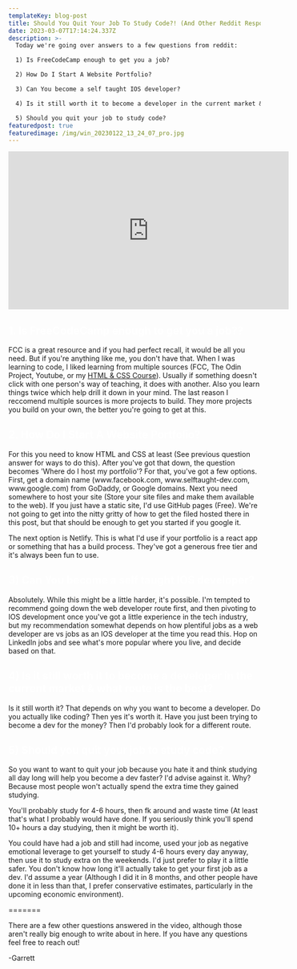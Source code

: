 ```yaml
---
templateKey: blog-post
title: Should You Quit Your Job To Study Code?! (And Other Reddit Responses)
date: 2023-03-07T17:14:24.337Z
description: >-
  Today we're going over answers to a few questions from reddit:

  1) Is FreeCodeCamp enough to get you a job?

  2) How Do I Start A Website Portfolio?

  3) Can You become a self taught IOS developer?

  4) Is it still worth it to become a developer in the current market & what route is the best? 

  5) Should you quit your job to study code? 
featuredpost: true
featuredimage: /img/win_20230122_13_24_07_pro.jpg
---
```

<iframe width="560" height="315" src="https://www.youtube.com/embed/aiqIw-l0YZw" title="YouTube video player" frameborder="0" allow="accelerometer; autoplay; clipboard-write; encrypted-media; gyroscope; picture-in-picture; web-share" allowfullscreen></iframe>

<h2 style="color: white">1. Is FreeCodeCamp enough to get you a job??  </h2> 
F﻿CC is a great resource and if you had perfect recall, it would be all you need. But if you're anything like me, you don't have that. When I was learning to code, I liked learning from multiple sources (FCC, The Odin Project, Youtube, or my <a href="https://courses.selftaught-dev.com/"> HTML & CSS Course</a>). Usually if something doesn't click with one person's way of teaching, it does with another. Also you learn things twice which help drill it down in your mind. The last reason I reccomend multiple sources is more projects to build. They more projects you build on your own, the better you're going to get at this.

<h2 style="color: white">2. How Do I Start A Website Portfolio?</h2>
F﻿or this you need to know HTML and CSS at least (See previous question answer for ways to do this). After you've got that down, the question becomes 'Where do I host my portfolio'? For that, you've got a few options.
 ﻿
First, get a domain name (www.facebook.com, www.selftaught-dev.com, www.google.com) from GoDaddy, or Google domains. Next you need somewhere to host your site (Store your site files and make them available to the web). If you just have a static site, I'd use GitHub pages (Free). We're not going to get into the nitty gritty of how to get the filed hosted there in this post, but that should be enough to get you started if you google it.  

T﻿he next option is Netlify. This is what I'd use if your portfolio is a react app or something that has a build process. They've got a generous free tier and it's always been fun to use. 

<h2 style="color: white">3) Can You become a self taught IOS developer?</h2>
Absolutely. While this might be a little harder, it's possible. I'm tempted to recommend going down the web developer route first, and then pivoting to IOS development once you've got a little experience in the tech industry, but my recommendation somewhat depends on how plentiful jobs as a web developer are vs jobs as an IOS developer at the time you read this. Hop on LinkedIn jobs and see what's more popular where you live, and decide based on that.

<h2 style="color: white">4) Is it still worth it to become a developer in the current market & what route is the best? </h2>
I﻿s it still worth it? That depends on why you want to become a developer. Do you actually like coding? Then yes it's worth it. Have you just been trying to become a dev for the money? Then I'd probably look for a different route. 

<h2 style="color: white">5) Should you quit your job to study code? </h2>
So you want to want to quit your job because you hate it and think studying all day long will help you become a dev faster? I'd advise against it. Why? Because most people won't actually spend the extra time they gained studying. 

You'll probably study for 4-6 hours, then fk around and waste time (At least that's what I probably would have done. If you seriously think you'll spend 10+ hours a day studying, then it might be worth it). 

You could have had a job and still had income, used your job as negative emotional leverage to get yourself to study 4-6 hours every day anyway, then use it to study extra on the weekends. I'd just prefer to play it a little safer. You don't know how long it'll actually take to get your first job as a dev. I'd assume a year (Although I did it in 8 months, and other people have done it in less than that, I prefer conservative estimates, particularly in the upcoming economic environment).

=﻿======

T﻿here are a few other questions answered in the video, although those aren't really big enough to write about in here. If you have any questions feel free to reach out!

-﻿Garrett 

